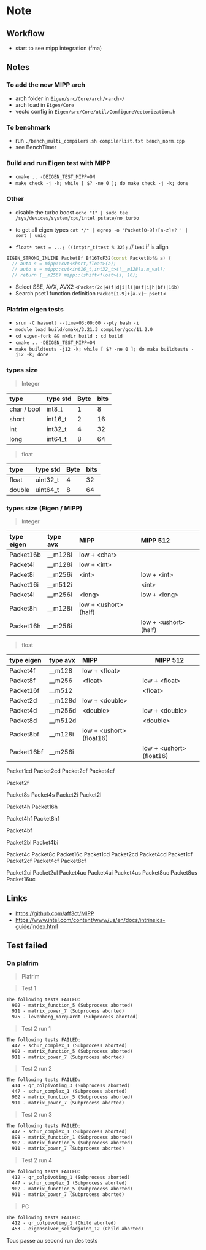 # Note

## Workflow

* start to see mipp integration (fma)

## Notes

### To add the new MIPP arch

* arch folder in `Eigen/src/Core/arch/<arch>/`
* arch load in `Eigen/Core`
* vecto config in `Eigen/src/Core/util/ConfigureVectorization.h`

### To benchmark

* run `./bench_multi_compilers.sh compilerlist.txt bench_norm.cpp`
* see BenchTimer

### Build and run Eigen test with MIPP

* `cmake .. -DEIGEN_TEST_MIPP=ON`
* `make check -j -k; while [ $? -ne 0 ]; do make check -j -k; done`

### Other

* disable the turbo boost `echo "1" | sudo tee /sys/devices/system/cpu/intel_pstate/no_turbo`
* to get all eigen types `cat */* | egrep -o 'Packet[0-9]+[a-z]+? ' | sort | uniq`

* `float* test = ...; ((intptr_t)test % 32);` // test if is align

```c++
EIGEN_STRONG_INLINE Packet8f Bf16ToF32(const Packet8bf& a) {
  // auto s = mipp::cvt<short,float>(a);
  // auto s = mipp::cvt<int16_t,int32_t>((__m128)a.m_val);
  // return (__m256) mipp::lshift<float>(s, 16);
```

* Select SSE, AVX, AVX2 `<Packet(2d|4(f|d|i|l)|8(f|i|h|bf)|16b)`
* Search pset1 function definition `Packet[1-9]+[a-x]+ pset1<`

### Plafrim eigen tests

* `srun -C haswell --time=03:00:00 --pty bash -i`
* `module load build/cmake/3.21.3 compiler/gcc/11.2.0`
* `cd eigen-fork && mkdir build ; cd build`
* `cmake .. -DEIGEN_TEST_MIPP=ON`
* `make buildtests -j12 -k; while [ $? -ne 0 ]; do make buildtests -j12 -k; done`

### types size

> Integer

| type        | type std | Byte | bits |
|:------------|:---------|:-----|:-----|
| char / bool | int8_t   | 1    | 8    |
| short       | int16_t  | 2    | 16   |
| int         | int32_t  | 4    | 32   |
| long        | int64_t  | 8    | 64   |

> float

| type   | type std | Byte | bits |
|:-------|:---------|:-----|:-----|
| float  | uint32_t | 4    | 32   |
| double | uint64_t | 8    | 64   |

### types size (Eigen / MIPP)

> Integer

| type eigen | type avx | MIPP                        | MIPP 512                    |
|:-----------|:---------|:----------------------------|:----------------------------|
| Packet16b  | __m128i  | low + &lt;char&gt;          |                             |
| Packet4i   | __m128i  | low + &lt;int&gt;           |                             |
| Packet8i   | __m256i  | &lt;int&gt;                 | low + &lt;int&gt;           |
| Packet16i  | __m512i  |                             | &lt;int&gt;                 |
| Packet4l   | __m256i  | &lt;long&gt;                | low + &lt;long&gt;          |
| Packet8h   | __m128i  | low + &lt;ushort&gt; (half) |                             |
| Packet16h  | __m256i  |                             | low + &lt;ushort&gt; (half) |

> float

| type eigen | type avx | MIPP                           | MIPP 512                       |
|:-----------|:---------|:-------------------------------|--------------------------------|
| Packet4f   | __m128   | low + &lt;float&gt;            |                                |
| Packet8f   | __m256   | &lt;float&gt;                  | low + &lt;float&gt;            |
| Packet16f  | __m512   |                                | &lt;float&gt;                  |
| Packet2d   | __m128d  | low + &lt;double&gt;           |                                |
| Packet4d   | __m256d  | &lt;double&gt;                 | low + &lt;double&gt;           |
| Packet8d   | __m512d  |                                | &lt;double&gt;                 |
| Packet8bf  | __m128i  | low + &lt;ushort&gt; (float16) |                                |
| Packet16bf | __m256i  |                                | low + &lt;ushort&gt; (float16) |

<!-- Complex -->
Packet1cd
Packet2cd
Packet2cf
Packet4cf

<!-- other -->

<!-- float, double -->
Packet2f

<!-- short?, int, long -->
Packet8s
Packet4s
Packet2i
Packet2l

<!-- half -->
Packet4h
Packet16h

Packet4hf
Packet8hf

<!-- BFloat https://en.wikipedia.org/wiki/Bfloat16_floating-point_format -->
Packet4bf

<!-- ? -->
Packet2bl
Packet4bi

<!-- Complex -->
Packet4c
Packet8c
Packet16c
Packet1cd
Packet2cd
Packet4cd
Packet1cf
Packet2cf
Packet4cf
Packet8cf

<!-- unsigned -->
Packet2ui
Packet2ul
Packet4uc
Packet4ui
Packet4us
Packet8uc
Packet8us
Packet16uc

## Links

* <https://github.com/aff3ct/MIPP>
* <https://www.intel.com/content/www/us/en/docs/intrinsics-guide/index.html>

## Test failed

### On plafrim

> Plafrim

> Test 1

```txt
The following tests FAILED:
  902 - matrix_function_5 (Subprocess aborted)
  911 - matrix_power_7 (Subprocess aborted)
  975 - levenberg_marquardt (Subprocess aborted)
```

> Test 2 run 1

```txt
The following tests FAILED:
  447 - schur_complex_1 (Subprocess aborted)
  902 - matrix_function_5 (Subprocess aborted)
  911 - matrix_power_7 (Subprocess aborted)
```

> Test 2 run 2

```txt
The following tests FAILED:
  414 - qr_colpivoting_3 (Subprocess aborted)
  447 - schur_complex_1 (Subprocess aborted)
  902 - matrix_function_5 (Subprocess aborted)
  911 - matrix_power_7 (Subprocess aborted)
```

> Test 2 run 3

```txt
The following tests FAILED:
  447 - schur_complex_1 (Subprocess aborted)
  898 - matrix_function_1 (Subprocess aborted)
  902 - matrix_function_5 (Subprocess aborted)
  911 - matrix_power_7 (Subprocess aborted)
```

> Test 2 run 4

```txt
The following tests FAILED:
  412 - qr_colpivoting_1 (Subprocess aborted)
  447 - schur_complex_1 (Subprocess aborted)
  902 - matrix_function_5 (Subprocess aborted)
  911 - matrix_power_7 (Subprocess aborted)
```

> PC

```txt
The following tests FAILED:
  412 - qr_colpivoting_1 (Child aborted)
  453 - eigensolver_selfadjoint_12 (Child aborted)
```

Tous passe au second run des tests
